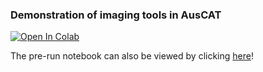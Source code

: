 ### Demonstration of imaging tools in AusCAT

[![Open In Colab](https://colab.research.google.com/assets/colab-badge.svg)](https://colab.research.google.com/github/AustralianCancerDataNetwork/auscatverse/blob/main/presentations/auscat_imaging_tools.ipynb)

The pre-run notebook can also be viewed by clicking [here](https://colab.research.google.com/github/AustralianCancerDataNetwork/auscatverse/blob/main/presentations/auscat_imaging_tools_prerun.html)!
